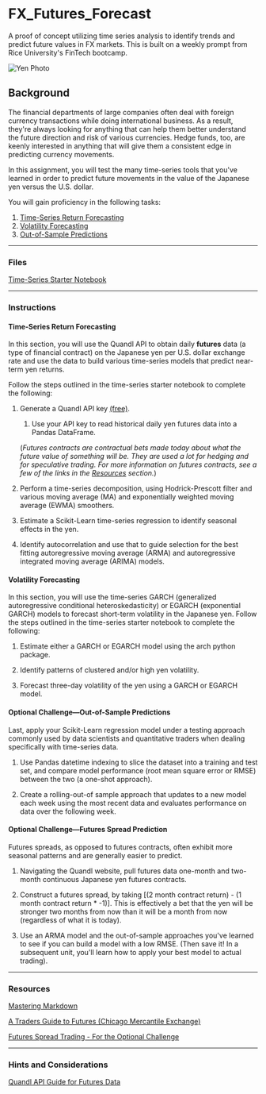 # FX_Futures_Forecast
A proof of concept utilizing time series analysis to identify trends and predict future values in FX markets.  This is built on a weekly prompt from Rice University's FinTech bootcamp.

![Yen Photo](Images/unit-10-readme-photo.png)

## Background

The financial departments of large companies often deal with foreign currency transactions while doing international business. As a result, they're always looking for anything that can help them better understand the future direction and risk of various currencies. Hedge funds, too, are keenly interested in anything that will give them a consistent edge in predicting  currency movements. 

In this assignment, you will test the many time-series tools that you've learned in order to predict future movements in the value of the Japanese yen versus the U.S. dollar. 

You will gain proficiency in the following tasks:

1. [Time-Series Return Forecasting](#Return-Forecasts)
2. [Volatility Forecasting](#Volatility-Forecasts)
3. [Out-of-Sample Predictions](#OOS-Predictions)

- - -

### Files

[Time-Series Starter Notebook](Starter_Code/time_series_analysis.ipynb)

- - -

### Instructions

#### Time-Series Return Forecasting

In this section, you will use the Quandl API to obtain daily **futures** data (a type of financial contract) on the Japanese yen per U.S. dollar exchange rate and use the data to build various time-series models that predict near-term yen returns. 

Follow the steps outlined in the time-series starter notebook to complete the following:

1. Generate a Quandl API key [(free)](https://www.quandl.com/).

     1. Use your API key to read historical daily yen futures data into a Pandas DataFrame. 

     (*Futures contracts are contractual bets made today about what the future value of something will be. They are used a lot for hedging and for speculative trading. For more information on futures contracts, see a few of the links in the [Resources](#Resources) section.*) 

3. Perform a time-series decomposition, using Hodrick-Prescott filter and various moving average (MA) and exponentially weighted moving average (EWMA) smoothers.

4. Estimate a Scikit-Learn time-series regression to identify seasonal effects in the yen.

5. Identify autocorrelation and use that to guide selection for the best fitting autoregressive moving average (ARMA) and autoregressive integrated moving average (ARIMA) models.


#### Volatility Forecasting

In this section, you will use the time-series GARCH (generalized autoregressive conditional heteroskedasticity) or EGARCH (exponential GARCH) models to forecast short-term volatility in the Japanese yen.
Follow the steps outlined in the time-series starter notebook to complete the following:

1. Estimate either a GARCH or EGARCH model using the arch python package.

2. Identify patterns of clustered and/or high yen volatility.

3. Forecast three-day volatility of the yen using a GARCH or EGARCH model.

#### Optional Challenge—Out-of-Sample Predictions

Last, apply your Scikit-Learn regression model under a testing approach commonly used by data scientists and quantitative traders when dealing specifically with time-series data.

1. Use Pandas datetime indexing to slice the dataset into a training and test set, and compare model performance (root mean square error or RMSE) between the two (a one-shot approach).

2. Create a rolling-out-of sample approach that updates to a new model each week using the most recent data and evaluates performance on data over the following week.


#### Optional Challenge—Futures Spread Prediction

Futures spreads, as opposed to futures contracts, often exhibit more seasonal patterns and are generally easier to predict. 

1. Navigating the Quandl website, pull futures data one-month and two-month continuous Japanese yen futures contracts.

2. Construct a futures spread, by taking [(2 month contract return) - (1 month contract return * -1)]. This is effectively a bet that the yen will be stronger two months from now than it will be a month from now (regardless of what it is today).  

3. Use an ARMA model and the out-of-sample approaches you've learned to see if you can build a model with a low RMSE. (Then save it! In a subsequent unit, you'll learn how to apply your best model to actual trading).

- - -

### Resources

[Mastering Markdown](https://guides.github.com/features/mastering-markdown/)

[A Traders Guide to Futures (Chicago Mercantile Exchange)](https://www.cmegroup.com/education/files/a-traders-guide-to-futures.pdf)

[Futures Spread Trading - For the Optional Challenge](https://www.investopedia.com/terms/f/futuresspread.asp)
- - -

### Hints and Considerations

[Quandl API Guide for Futures Data](https://blog.quandl.com/api-for-futures-data)